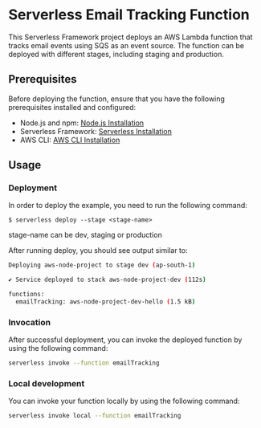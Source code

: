 # Serverless Email Tracking Function

This Serverless Framework project deploys an AWS Lambda function that tracks email events using SQS as an event source. The function can be deployed with different stages, including staging and production.

## Prerequisites

Before deploying the function, ensure that you have the following prerequisites installed and configured:

- Node.js and npm: [Node.js Installation](https://nodejs.org/)
- Serverless Framework: [Serverless Installation](https://www.serverless.com/framework/docs/getting-started/)
- AWS CLI: [AWS CLI Installation](https://docs.aws.amazon.com/cli/latest/userguide/getting-started-install.html)

## Usage

### Deployment

In order to deploy the example, you need to run the following command:

```
$ serverless deploy --stage <stage-name>

```
stage-name can be dev, staging or production

After running deploy, you should see output similar to:

```bash
Deploying aws-node-project to stage dev (ap-south-1)

✔ Service deployed to stack aws-node-project-dev (112s)

functions:
  emailTracking: aws-node-project-dev-hello (1.5 kB)
```

### Invocation

After successful deployment, you can invoke the deployed function by using the following command:

```bash
serverless invoke --function emailTracking
```

### Local development

You can invoke your function locally by using the following command:

```bash
serverless invoke local --function emailTracking
```
